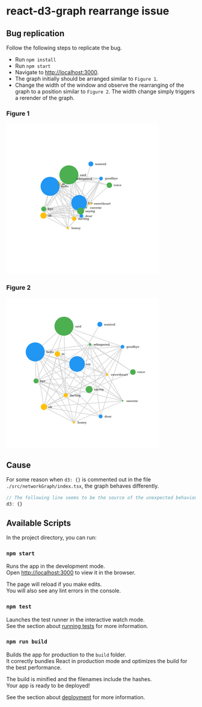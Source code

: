 # react-d3-graph rearrange issue

## Bug replication

Follow the following steps to replicate the bug.

* Run ```npm install```
* Run ```npm start```
* Navigate to [http://localhost:3000](http://localhost:3000).
* The graph initially should be arranged similar to ```Figure 1```.
* Change the width of the window and observe the rearranging of the graph to a position similar to ```Figure 2```. The width change simply triggers a rerender of the graph.

### Figure 1
![Figure 1](Figure1.png)


### Figure 2
![Figure 2](Figure2.png)

## Cause 

For some reason when ```d3: {}``` is commented out in the file ```./src/networkGraph/index.tsx```, the graph behaves differently.
```ts
// The following line seems to be the source of the unexpected behaviour
d3: {}
```

## Available Scripts

In the project directory, you can run:

### `npm start`

Runs the app in the development mode.<br>
Open [http://localhost:3000](http://localhost:3000) to view it in the browser.

The page will reload if you make edits.<br>
You will also see any lint errors in the console.

### `npm test`

Launches the test runner in the interactive watch mode.<br>
See the section about [running tests](https://facebook.github.io/create-react-app/docs/running-tests) for more information.

### `npm run build`

Builds the app for production to the `build` folder.<br>
It correctly bundles React in production mode and optimizes the build for the best performance.

The build is minified and the filenames include the hashes.<br>
Your app is ready to be deployed!

See the section about [deployment](https://facebook.github.io/create-react-app/docs/deployment) for more information.
